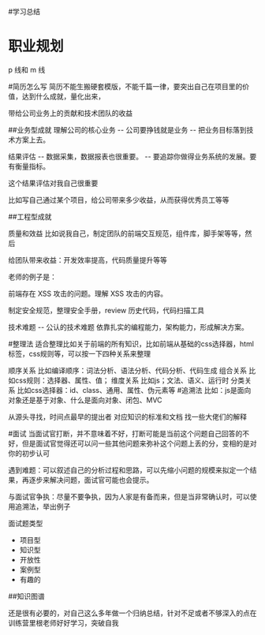 #学习总结

# 职业规划
p 线和 m 线

#简历怎么写
简历不能生搬硬套模版，不能千篇一律，要突出自己在项目里的价值，达到什么成就，量化出来，

带给公司业务上的贡献和技术团队的收益

##业务型成就
理解公司的核心业务 -- 公司要挣钱就是业务 -- 把业务目标落到技术方案上去。

结果评估 -- 数据采集，数据报表也很重要。 -- 要追踪你做得业务系统的发展。要有衡量指标。

这个结果评估对我自己很重要

比如写自己通过某个项目，给公司带来多少收益，从而获得优秀员工等等

##工程型成就

质量和效益
比如说我自己，制定团队的前端交互规范，组件库，脚手架等等，然后

给团队带来收益：开发效率提高，代码质量提升等等

老师的例子是：

前端存在 XSS 攻击的问题。理解 XSS 攻击的内容。

制定安全规范，整理安全手册，review 历史代码，代码扫描工具

技术难题 -- 公认的技术难题 依靠扎实的编程能力，架构能力，形成解决方案。


#整理法
适合整理比如关于前端的所有知识，比如前端从基础的css选择器，html标签，css规则等，可以按一下四种关系来整理

顺序关系 比如编译顺序：词法分析、语法分析、代码分析、代码生成
组合关系 比如css规则：选择器、属性、值；
维度关系 比如js；文法、语义、运行时
分类关系 比如css选择器：id、class、通用、属性、伪元素等
#追溯法
比如：js是面向对象还是基于对象、什么是面向对象、闭包、MVC

从源头寻找，时间点最早的提出者
对应知识的标准和文档
找一些大佬们的解释

#面试
当面试官打断，并不意味着不好，打断可能是当前这个问题自己回答的不好，但是面试官觉得还可以问一些其他问题来弥补这个问题上丢的分，变相的是对你的初步认可

遇到难题：可以叙述自己的分析过程和思路，可以先缩小问题的规模来拟定一个结果，再逐步来解决问题，面试官可能也会提示。

与面试官争执：尽量不要争执，因为人家是有备而来，但是当非常确认时，可以使用追溯法，举出例子

面试题类型
- 项目型
- 知识型
- 开放性
- 案例型
- 有趣的

##知识图谱

还是很有必要的，对自己这么多年做一个归纳总结，针对不足或者不够深入的点在训练营里根老师好好学习，突破自我